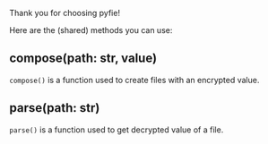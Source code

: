 Thank you for choosing pyfie!

Here are the (shared) methods you can use:

## compose(path: str, value)
`compose()` is a function used to create files with an encrypted value.

## parse(path: str)
`parse()` is a function used to get decrypted value of a file.
